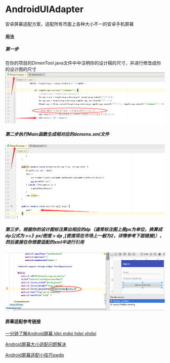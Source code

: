 # AndroidUIAdapter
安卓屏幕适配方案，适配所有市面上各种大小不一的安卓手机屏幕

#### 用法

##### 第一步
在你的项目的DimenTool.java文件中中注明你的设计稿的尺寸，并进行修改成你的设计图的尺寸
![](screenshot/pic20170514140636.png)
##### 第二步执行Main函数生成相对应的demens.xml文件
![](screenshot/pic20170514140953.png)
##### 第三步，根据你的设计图标注算出相应的dp（通常标注图上是px为单位，换算成dp公式为 ==》px/密度 = dp ,[密度现在市场上一般为2，详情参考下面链接]），然后直接在你想要适配的xml中进行引用
![](screenshot/pic20170514132816.png)

#### 屏幕适配参考链接

[一分钟了解Android屏幕 ldpi mdpi hdpi xhdpi](http://www.2cto.com/kf/201506/404773.html)

[Android屏幕大小适配问题解决](http://www.2cto.com/kf/201405/301671.html)

[Android屏幕适配小技巧sw<n>dp](http://blog.csdn.net/chenzujie/article/details/9874859)
